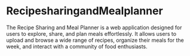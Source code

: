 # RecipesharingandMealplanner
The Recipe Sharing and Meal Planner is a web application designed for users to explore, share, and plan meals effortlessly. It allows users to upload and browse a wide range of recipes, organize their meals for the week, and interact with a community of food enthusiasts.
